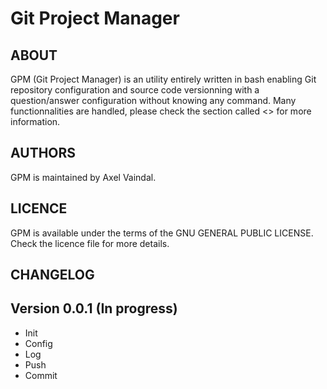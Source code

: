 # Git Project Manager

## ABOUT

GPM (Git Project Manager) is an utility entirely written in bash enabling Git repository configuration and source code versionning
with a question/answer configuration without knowing any command. Many functionnalities are handled, please check the section called <<Functionnalities >> for more information.

## AUTHORS

GPM is maintained by Axel Vaindal.

## LICENCE

GPM is available under the terms of the GNU GENERAL PUBLIC LICENSE. Check the licence file for more details.

## CHANGELOG

Version 0.0.1 (In progress)
----------------------------

- Init
- Config
- Log
- Push
- Commit